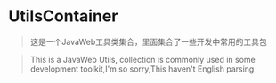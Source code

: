 # UtilsContainer

> 这是一个JavaWeb工具类集合，里面集合了一些开发中常用的工具包

> This is a JavaWeb Utils, collection is commonly used in some development toolkit,I'm so sorry,This haven't English parsing

